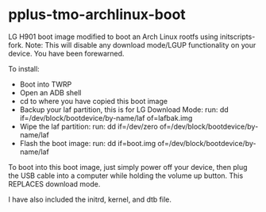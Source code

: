 # pplus-tmo-archlinux-boot

LG H901 boot image modified to boot an Arch Linux rootfs using initscripts-fork.
Note: This will disable any download mode/LGUP functionality on your device. You have been forewarned.

To install:
- Boot into TWRP
- Open an ADB shell
- cd to where you have copied this boot image
- Backup your laf partition, this is for LG Download Mode:
run: dd if=/dev/block/bootdevice/by-name/laf of=lafbak.img
- Wipe the laf partition:
run: dd if=/dev/zero of=/dev/block/bootdevice/by-name/laf
- Flash the boot image:
run: dd if=boot.img of=/dev/block/bootdevice/by-name/laf

To boot into this boot image, just simply power off your device, then plug the USB cable into a computer while holding the volume up button.
This REPLACES download mode.

I have also included the initrd, kernel, and dtb file.
